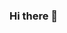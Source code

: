 ### Hi there 👋

<!--
**Nameyray/Nameyray** is a ✨ _special_ ✨ repository because its `README.md` (this file) appears on your GitHub profile.

Here are some ideas to get you started:

- 🔭 I’m currently working on ...my personal portfolio projects
- 🌱 I’m currently learning ...ReactJs
- 👯 I’m looking to collaborate on ...any java android project
- 🤔 I’m looking for help with ...DSA
- 💬 Ask me about ...java
- 📫 How to reach me: ...namibaracheal@gmail.com
- 😄 Pronouns: ...She
- ⚡ Fun fact: ...Dancing makes your skin glow
-->
